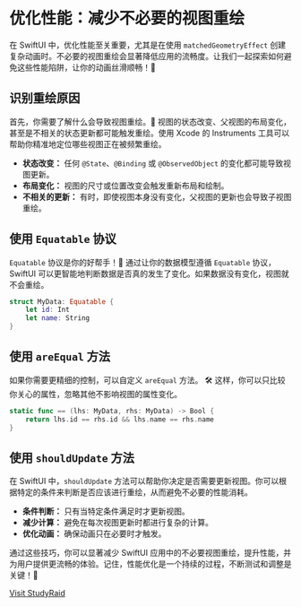 ﻿# 优化性能：减少不必要的视图重绘

在 SwiftUI 中，优化性能至关重要，尤其是在使用 `matchedGeometryEffect` 创建复杂动画时。不必要的视图重绘会显著降低应用的流畅度。让我们一起探索如何避免这些性能陷阱，让你的动画丝滑顺畅！🚀

## 识别重绘原因

首先，你需要了解什么会导致视图重绘。🤔 视图的状态改变、父视图的布局变化，甚至是不相关的状态更新都可能触发重绘。使用 Xcode 的 Instruments 工具可以帮助你精准地定位哪些视图正在被频繁重绘。

*   **状态改变：** 任何 `@State`、`@Binding` 或 `@ObservedObject` 的变化都可能导致视图更新。
*   **布局变化：** 视图的尺寸或位置改变会触发重新布局和绘制。
*   **不相关的更新：** 有时，即使视图本身没有变化，父视图的更新也会导致子视图重绘。

## 使用 `Equatable` 协议

`Equatable` 协议是你的好帮手！🤝 通过让你的数据模型遵循 `Equatable` 协议，SwiftUI 可以更智能地判断数据是否真的发生了变化。如果数据没有变化，视图就不会重绘。

```swift
struct MyData: Equatable {
    let id: Int
    let name: String
}
```

## 使用 `areEqual` 方法

如果你需要更精细的控制，可以自定义 `areEqual` 方法。 🛠️ 这样，你可以只比较你关心的属性，忽略其他不影响视图的属性变化。

```swift
static func == (lhs: MyData, rhs: MyData) -> Bool {
    return lhs.id == rhs.id && lhs.name == rhs.name
}
```

## 使用 `shouldUpdate` 方法

在 SwiftUI 中，`shouldUpdate` 方法可以帮助你决定是否需要更新视图。你可以根据特定的条件来判断是否应该进行重绘，从而避免不必要的性能消耗。

*   **条件判断：** 只有当特定条件满足时才更新视图。
*   **减少计算：** 避免在每次视图更新时都进行复杂的计算。
*   **优化动画：** 确保动画只在必要时才触发。

通过这些技巧，你可以显著减少 SwiftUI 应用中的不必要视图重绘，提升性能，并为用户提供更流畅的体验。记住，性能优化是一个持续的过程，不断测试和调整是关键！🎉

[Visit StudyRaid](https://app.studyraid.com/en/read/30594/1318643/5lyy5yyw5ocn6io977ya5yep5bcr5lin5bf6kab55qe6keg5zu6yen57uy)
